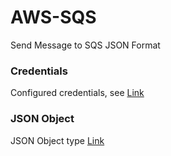# AWS-SQS
Send Message to SQS JSON Format


### Credentials 
Configured credentials, see [Link](https://docs.aws.amazon.com/sdk-for-java/latest/developer-guide/get-started.html)


### JSON Object 
JSON Object type [Link](https://github.com/stleary/JSON-java#json-in-java-package-orgjson)
